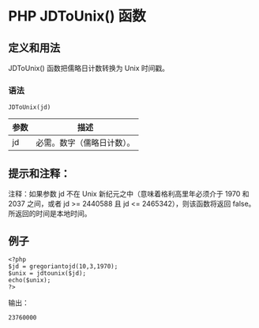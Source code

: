 # PHP JDToUnix() 函数



## 定义和用法

JDToUnix() 函数把儒略日计数转换为 Unix 时间戳。

### 语法

```
JDToUnix(jd)
```

| 参数 | 描述 |
| --- | --- |
| jd | 必需。数字（儒略日计数）。 |

## 提示和注释：

注释：如果参数 jd 不在 Unix 新纪元之中（意味着格利高里年必须介于 1970 和 2037 之间，或者 jd &gt;= 2440588 且 jd &lt;= 2465342），则该函数将返回 false。所返回的时间是本地时间。

## 例子

```
<?php
$jd = gregoriantojd(10,3,1970);
$unix = jdtounix($jd);
echo($unix);
?>
```

输出：

```
23760000
```



